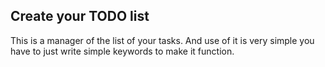 ## Create your TODO list

This is a manager of the list of your tasks. And use of it is very simple you have to just write simple keywords to make it function.
